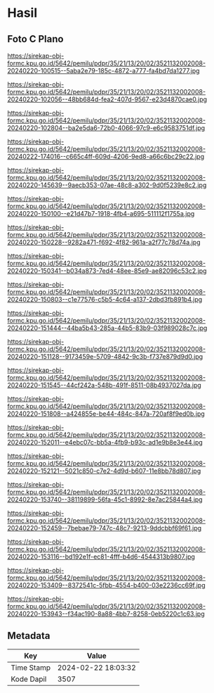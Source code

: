 # Hasil

## Foto C Plano

https://sirekap-obj-formc.kpu.go.id/5642/pemilu/pdpr/35/21/13/20/02/3521132002008-20240220-100515--5aba2e79-185c-4872-a777-fa4bd7da1277.jpg

https://sirekap-obj-formc.kpu.go.id/5642/pemilu/pdpr/35/21/13/20/02/3521132002008-20240220-102056--48bb684d-fea2-407d-9567-e23d4870cae0.jpg

https://sirekap-obj-formc.kpu.go.id/5642/pemilu/pdpr/35/21/13/20/02/3521132002008-20240220-102804--ba2e5da6-72b0-4066-97c9-e6c9583751df.jpg

https://sirekap-obj-formc.kpu.go.id/5642/pemilu/pdpr/35/21/13/20/02/3521132002008-20240222-174016--c665c4ff-609d-4206-9ed8-a66c6bc29c22.jpg

https://sirekap-obj-formc.kpu.go.id/5642/pemilu/pdpr/35/21/13/20/02/3521132002008-20240220-145639--9aecb353-07ae-48c8-a302-9d0f5239e8c2.jpg

https://sirekap-obj-formc.kpu.go.id/5642/pemilu/pdpr/35/21/13/20/02/3521132002008-20240220-150100--e21d47b7-1918-4fb4-a695-511112f1755a.jpg

https://sirekap-obj-formc.kpu.go.id/5642/pemilu/pdpr/35/21/13/20/02/3521132002008-20240220-150228--9282a471-f692-4f82-961a-a2f77c78d74a.jpg

https://sirekap-obj-formc.kpu.go.id/5642/pemilu/pdpr/35/21/13/20/02/3521132002008-20240220-150341--b034a873-7ed4-48ee-85e9-ae82096c53c2.jpg

https://sirekap-obj-formc.kpu.go.id/5642/pemilu/pdpr/35/21/13/20/02/3521132002008-20240220-150803--c1e77576-c5b5-4c64-a137-2dbd3fb891b4.jpg

https://sirekap-obj-formc.kpu.go.id/5642/pemilu/pdpr/35/21/13/20/02/3521132002008-20240220-151444--44ba5b43-285a-44b5-83b9-03f989028c7c.jpg

https://sirekap-obj-formc.kpu.go.id/5642/pemilu/pdpr/35/21/13/20/02/3521132002008-20240220-151128--9173459e-5709-4842-9c3b-f737e879d9d0.jpg

https://sirekap-obj-formc.kpu.go.id/5642/pemilu/pdpr/35/21/13/20/02/3521132002008-20240220-151545--44cf242a-548b-491f-8511-08b4937027da.jpg

https://sirekap-obj-formc.kpu.go.id/5642/pemilu/pdpr/35/21/13/20/02/3521132002008-20240220-151808--a424855e-be44-484c-847a-720af8f9ed0b.jpg

https://sirekap-obj-formc.kpu.go.id/5642/pemilu/pdpr/35/21/13/20/02/3521132002008-20240220-152011--e4ebc07c-bb5a-4fb9-b93c-ad1e9b8e3e44.jpg

https://sirekap-obj-formc.kpu.go.id/5642/pemilu/pdpr/35/21/13/20/02/3521132002008-20240220-152121--5021c850-c7e2-4d9d-b607-11e8bb78d807.jpg

https://sirekap-obj-formc.kpu.go.id/5642/pemilu/pdpr/35/21/13/20/02/3521132002008-20240220-153740--38119899-56fa-45c1-8992-8e7ac25844a4.jpg

https://sirekap-obj-formc.kpu.go.id/5642/pemilu/pdpr/35/21/13/20/02/3521132002008-20240220-152459--7bebae79-747c-48c7-9213-9ddcbbf69f61.jpg

https://sirekap-obj-formc.kpu.go.id/5642/pemilu/pdpr/35/21/13/20/02/3521132002008-20240220-153116--bd192e1f-ec81-4fff-b4d6-4544313b9807.jpg

https://sirekap-obj-formc.kpu.go.id/5642/pemilu/pdpr/35/21/13/20/02/3521132002008-20240220-153409--8372541c-5fbb-4554-b400-03e2236cc69f.jpg

https://sirekap-obj-formc.kpu.go.id/5642/pemilu/pdpr/35/21/13/20/02/3521132002008-20240220-153943--f34ac190-8a88-4bb7-8258-0eb5220c1c63.jpg


## Metadata

| Key        | Value               |
| ---------- | ------------------- |
| Time Stamp | 2024-02-22 18:03:32 |
| Kode Dapil | 3507                |



